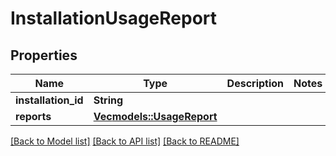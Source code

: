 # InstallationUsageReport

## Properties

Name | Type | Description | Notes
------------ | ------------- | ------------- | -------------
**installation_id** | **String** |  | 
**reports** | [**Vec<models::UsageReport>**](UsageReport.md) |  | 

[[Back to Model list]](../README.md#documentation-for-models) [[Back to API list]](../README.md#documentation-for-api-endpoints) [[Back to README]](../README.md)



